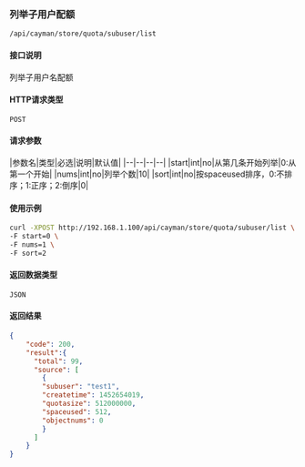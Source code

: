 ### 列举子用户配额
`/api/cayman/store/quota/subuser/list`

#### 接口说明
列举子用户名配额 

#### HTTP请求类型
`POST`

#### 请求参数
|参数名|类型|必选|说明|默认值|
|--|--|--|--|
|start|int|no|从第几条开始列举|0:从第一个开始|
|nums|int|no|列举个数|10|
|sort|int|no|按spaceused排序，0:不排序；1:正序；2:倒序|0|

#### 使用示例
```sh
curl -XPOST http://192.168.1.100/api/cayman/store/quota/subuser/list \
-F start=0 \
-F nums=1 \
-F sort=2
```

#### 返回数据类型
`JSON`

#### 返回结果
```json
{
	"code":	200,
	"result":{
      "total": 99,
      "source": [
        {
        "subuser": "test1", 
        "createtime": 1452654019, 
        "quotasize": 512000000, 
        "spaceused": 512, 
        "objectnums": 0
        }
      ]
    }
}
```